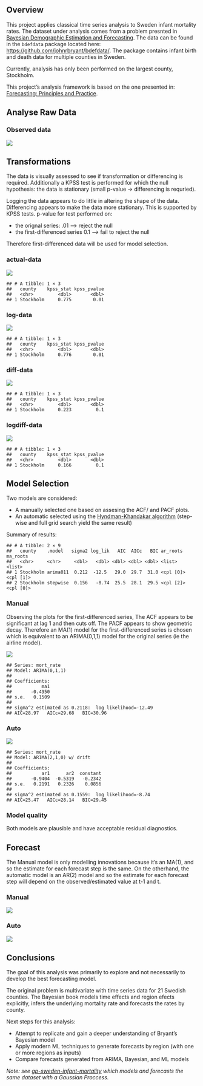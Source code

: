 ## Overview

This project applies classical time series analysis to Sweden infant
mortality rates. The dataset under analysis comes from a problem
presnted in [Bayesian Demographic Estimation and
Forecasting](https://www.taylorfrancis.com/chapters/mono/10.1201/9780429452987-11/infant-mortality-sweden-john-bryant-junni-zhang).
The data can be found in the `bdefdata` package located here:
<https://github.com/johnrbryant/bdefdata/>. The package contains infant
birth and death data for multiple counties in Sweden.

Currently, analysis has only been performed on the largest county,
Stockholm.

This project’s analysis framework is based on the one presented in:
[Forecasting: Principles and
Practice](https://otexts.com/fpp3/arima-r.html).

## Analyse Raw Data

### Observed data

![](README_files/figure-gfm/unnamed-chunk-1-1.png)<!-- -->

## 

## Transformations

The data is visually assessed to see if transformation or differencing
is required. Additionally a KPSS test is performed for which the null
hypothesis: the data is stationary (small p-value -\> differencing is
requried).

Logging the data appears to do little in altering the shape of the data.
Differencing appears to make the data more stationary. This is supported
by KPSS tests. p-value for test performed on:

  - the orignal series: .01 –\> reject the null
  - the first-differenced series 0.1 –\> fail to reject the null

Therefore first-differenced data will be used for model selection.

### actual-data

![](README_files/figure-gfm/unnamed-chunk-2-1.png)<!-- -->

    ## # A tibble: 1 × 3
    ##   county    kpss_stat kpss_pvalue
    ##   <chr>         <dbl>       <dbl>
    ## 1 Stockholm     0.775        0.01

### log-data

![](README_files/figure-gfm/unnamed-chunk-3-1.png)<!-- -->

    ## # A tibble: 1 × 3
    ##   county    kpss_stat kpss_pvalue
    ##   <chr>         <dbl>       <dbl>
    ## 1 Stockholm     0.776        0.01

### diff-data

![](README_files/figure-gfm/unnamed-chunk-4-1.png)<!-- -->

    ## # A tibble: 1 × 3
    ##   county    kpss_stat kpss_pvalue
    ##   <chr>         <dbl>       <dbl>
    ## 1 Stockholm     0.223         0.1

### logdiff-data

![](README_files/figure-gfm/unnamed-chunk-5-1.png)<!-- -->

    ## # A tibble: 1 × 3
    ##   county    kpss_stat kpss_pvalue
    ##   <chr>         <dbl>       <dbl>
    ## 1 Stockholm     0.166         0.1

## 

## Model Selection

Two models are considered:

  - A manually selected one based on assesing the ACF/ and PACF plots.
  - An automatic selected using the [Hyndman-Khandakar
    algorithm](https://otexts.com/fpp3/arima-r.html) (step-wise and full
    grid search yield the same result)

Summary of results:

    ## # A tibble: 2 × 9
    ##   county    .model   sigma2 log_lik   AIC  AICc   BIC ar_roots  ma_roots 
    ##   <chr>     <chr>     <dbl>   <dbl> <dbl> <dbl> <dbl> <list>    <list>   
    ## 1 Stockholm arima011  0.212  -12.5   29.0  29.7  31.0 <cpl [0]> <cpl [1]>
    ## 2 Stockholm stepwise  0.156   -8.74  25.5  28.1  29.5 <cpl [2]> <cpl [0]>

### Manual

Observing the plots for the first-differenced series, The ACF appears to
be significant at lag 1 and then cuts off. The PACF appears to show
geometric decay. Therefore an MA(1) model for the first-differenced
series is chosen which is equivalent to an ARIMA(0,1,1) model for the
original series (ie the airline model).

![](README_files/figure-gfm/unnamed-chunk-8-1.png)<!-- -->

    ## Series: mort_rate 
    ## Model: ARIMA(0,1,1) 
    ## 
    ## Coefficients:
    ##           ma1
    ##       -0.4950
    ## s.e.   0.1509
    ## 
    ## sigma^2 estimated as 0.2118:  log likelihood=-12.49
    ## AIC=28.97   AICc=29.68   BIC=30.96

### Auto

![](README_files/figure-gfm/unnamed-chunk-9-1.png)<!-- -->

    ## Series: mort_rate 
    ## Model: ARIMA(2,1,0) w/ drift 
    ## 
    ## Coefficients:
    ##           ar1      ar2  constant
    ##       -0.9404  -0.5319   -0.2342
    ## s.e.   0.2191   0.2326    0.0856
    ## 
    ## sigma^2 estimated as 0.1559:  log likelihood=-8.74
    ## AIC=25.47   AICc=28.14   BIC=29.45

### Model quality

Both models are plausible and have acceptable residual diagnostics.

## 

## Forecast

The Manual model is only modelling innovations because it’s an MA(1),
and so the estimate for each forecast step is the same. On the
otherhand, the automatic model is an AR(2) model and so the estimate for
each forecast step will depend on the observed/estimated value at t-1
and t.

### Manual

![](README_files/figure-gfm/unnamed-chunk-10-1.png)<!-- -->

### Auto

![](README_files/figure-gfm/unnamed-chunk-11-1.png)<!-- -->

## 

## Conclusions

The goal of this analysis was primarily to explore and not necessarily
to develop the best forecasting model.

The original problem is multivariate with time series data for 21
Swedish counties. The Bayesian book models time effects and region
efects explicitly, infers the underlying mortality rate and forecasts
the rates by county.

Next steps for this analysis:

  - Attempt to replicate and gain a deeper understanding of Bryant’s
    Bayesian model
  - Apply modern ML techniques to generate forecasts by region (with one
    or more regions as inputs)
  - Compare forecasts generated from ARIMA, Bayesian, and ML models

*Note: see
[gp-sweden-infant-mortality](https://github.com/stevemichaelwhite/gp-sweden-infant-mortality)
which models and forecasts the same dataset with a Gaussian Proccess.*
